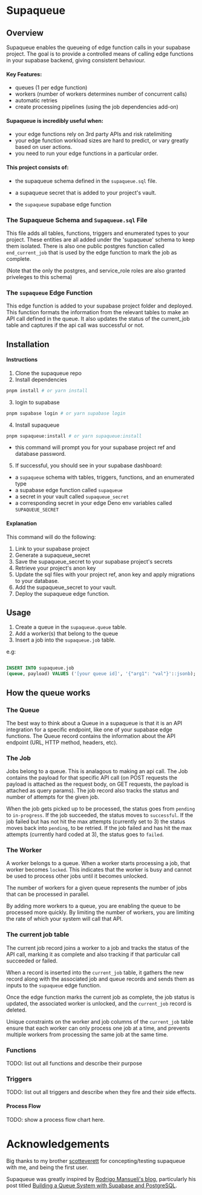 # Supaqueue

## Overview

Supaqueue enables the queueing of edge function calls in your supabase project. The goal is to provide a controlled means of calling edge functions in your supabase backend, giving consistent behaviour.

#### Key Features:

- queues (1 per edge function)
- workers (number of workers determines number of concurrent calls)
- automatic retries
- create processing pipelines (using the job dependencies add-on)

#### Supaqueue is incredibly useful when:

- your edge functions rely on 3rd party APIs and risk ratelimiting
- your edge function workload sizes are hard to predict, or vary greatly based on user actions.
- you need to run your edge functions in a particular order.

#### This project consists of:

- the supaqueue schema defined in the `supaqueue.sql` file.

- a supaqueue secret that is added to your project's vault.

- the `supaqueue` supabase edge function

### The Supaqueue Schema and `Supaqueue.sql` File

This file adds all tables, functions, triggers and enumerated types to your project. These entities are all added under the 'supaqueue' schema to keep them isolated. There is also one public postgres function called `end_current_job` that is used by the edge function to mark the job as complete.

(Note that the only the postgres, and service_role roles are also granted priveleges to this schema)

### The `supaqueue` Edge Function

This edge function is added to your supabase project folder and deployed. This function formats the information from the relevant tables to make an API call defined in the queue. It also updates the status of the current_job table and captures if the api call was successful or not.

## Installation

#### Instructions

1. Clone the supaqueue repo
2. Install dependencies

```bash
pnpm install # or yarn install
```

3. login to supabase

```bash
pnpm supabase login # or yarn supabase login
```

4. Install supaqueue

```bash
pnpm supaqueue:install # or yarn supaqueue:install
```

- this command will prompt you for your supabase project ref and database password.

5. If successful, you should see in your supabase dashboard:

- a `supaqueue` schema with tables, triggers, functions, and an enumerated type
- a supabase edge function called `supaqueue`
- a secret in your vault called `supaqueue_secret`
- a corresponding secret in your edge Deno env variables called `SUPAQUEUE_SECRET`

#### Explanation

This command will do the following:

1. Link to your supabase project
2. Generate a supaqueue_secret
3. Save the supaqueue_secret to your supabase project's secrets
4. Retrieve your project's anon key
5. Update the sql files with your project ref, anon key and apply migrations to your database.
6. Add the supaqueue_secret to your vault.
7. Deploy the supaqueue edge function.

## Usage

1. Create a queue in the `supaqueue.queue` table.
2. Add a worker(s) that belong to the queue
3. Insert a job into the `supaqueue.job` table.

e.g:

```sql

INSERT INTO supaqueue.job
(queue, payload) VALUES ('[your queue id]', '{"arg1": "val"}'::jsonb);

```

## How the queue works

### The Queue

The best way to think about a Queue in a supaqueue is that it is an API integration for a specific endpoint, like one of your supabase edge functions. The Queue record contains the information about the API endpoint (URL, HTTP method, headers, etc).

### The Job

Jobs belong to a queue. This is analagous to making an api call. The Job contains the payload for that specific API call (on POST requests the payload is attached as the request body, on GET requests, the payload is attached as query params). The job record also tracks the status and number of attempts for the given job.

When the job gets picked up to be processed, the status goes from `pending` to `in-progress`. If the job succeeded, the status moves to `successful`. If the job failed but has not hit the max attempts (currently set to 3) the status moves back into `pending`, to be retried. If the job failed and has hit the max attempts (currently hard coded at 3), the status goes to `failed`.

### The Worker

A worker belongs to a queue. When a worker starts processing a job, that worker becomes `locked`. This indicates that the worker is busy and cannot be used to process other jobs until it becomes unlocked.

The number of workers for a given queue represents the number of jobs that can be processed in parallel.

By adding more workers to a queue, you are enabling the queue to be processed more quickly. By limiting the number of workers, you are limiting the rate of which your system will call that API.

### The current job table

The current job record joins a worker to a job and tracks the status of the API call, marking it as complete and also tracking if that particular call succeeded or failed.

When a record is inserted into the `current_job` table, it gathers the new record along with the associated job and queue records and sends them as inputs to the `supaqueue` edge function.

Once the edge function marks the current job as complete, the job status is updated, the associated worker is unlocked, and the `current_job` record is deleted.

Unique constraints on the worker and job columns of the `current_job` table ensure that each worker can only process one job at a time, and prevents multiple workers from processing the same job at the same time.

### Functions

TODO: list out all functions and describe their purpose

### Triggers

TODO: list out all triggers and describe when they fire and their side effects.

#### Process Flow

TODO: show a process flow chart here.

# Acknowledgements

Big thanks to my brother [scotteverett](https://github.com/scotteverett) for concepting/testing supaqueue with me, and being the first user.

Supaqueue was greatly inspired by [Rodrigo Mansueli's blog](https://blog.mansueli.com/), particularly his post titled [Building a Queue System with Supabase and PostgreSQL](https://mansueli.hashnode.dev/building-a-queue-system-with-supabase-and-postgresql).
